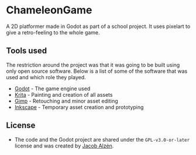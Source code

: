 # ChameleonGame
A 2D platformer made in Godot as part of a school project. It uses pixelart to give a retro-feeling to the whole game.

## Tools used
The restriction around the project was that it was going to be built using only open source software. Below is a list of some of the software that was used and which role they played.

- [Godot](https://godotengine.org/) - The game engine used
- [Krita](https://krita.org/en/) - Painting and creation of all assets
- [Gimp](https://gimp.org/) - Retouching and minor asset editing
- [Inkscape](https://inkscape.org/) - Temporary asset creation and prototyping

## License

- The code and the Godot project are shared under the `GPL-v3.0-or-later` license and was created by [Jacob Alzén](https://github.com/Jacalz).

